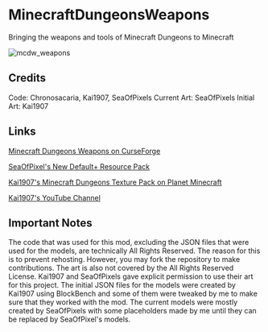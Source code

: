 # MinecraftDungeonsWeapons
 Bringing the weapons and tools of Minecraft Dungeons to Minecraft
 
![mcdw_weapons](https://user-images.githubusercontent.com/67794130/92668875-fd532400-f2dd-11ea-9933-a2c3e8d41faf.png)

## Credits
Code: Chronosacaria, Kai1907, SeaOfPixels
Current Art: SeaOfPixels
Initial Art: Kai1907

## Links

[Minecraft Dungeons Weapons on CurseForge](https://www.curseforge.com/minecraft/mc-mods/mcdw)

[SeaOfPixel's New Default+ Resource Pack](https://www.curseforge.com/minecraft/texture-packs/newdefaultplus)

[Kai1907's Minecraft Dungeons Texture Pack on Planet Minecraft](https://www.planetminecraft.com/texture-pack/minecraft-dungeons-textures-for-minecraft-java-edition/)

[Kai1907's YouTube Channel](https://www.youtube.com/channel/UCDWE3OLgQv5w8E0WcNrzWyA)

## Important Notes
The code that was used for this mod, excluding the JSON files that were used for the models, are technically All Rights Reserved. The reason for this is to prevent rehosting. However, you may fork the repository to make contributions. The art is also not covered by the All Rights Reserved License. Kai1907 and SeaOfPixels gave explicit permission to use their art for this project. The initial JSON files for the models were created by Kai1907 using BlockBench and some of them were tweaked by me to make sure that they worked with the mod. The current models were mostly created by SeaOfPixels with some placeholders made by me until they can be replaced by SeaOfPixel's models. 
